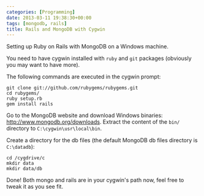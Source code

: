 ```yaml
---
categories: [Programming]
date: 2013-03-11 19:38:30+00:00
tags: [mongodb, rails]
title: Rails and MongoDB with Cygwin
---
```


Setting up Ruby on Rails with MongoDB on a Windows machine.

You need to have cygwin installed with `ruby` and `git` packages (obviously you
may want to have more).

The following commands are executed in the cygwin prompt:

    git clone git://github.com/rubygems/rubygems.git
    cd rubygems/
    ruby setup.rb
    gem install rails

Go to the MongoDB website and download Windows binaries:
<http://www.mongodb.org/downloads>. Extract the content of the `bin/` directory
to `C:\cygwin\usr\local\bin`.

Create a directory for the db files (the default MongoDB db files directory is
`C:\datadb`):

    cd /cygdrive/c
    mkdir data
    mkdir data/db

Done! Both mongo and rails are in your cygwin's path now, feel free to tweak it
as you see fit.

